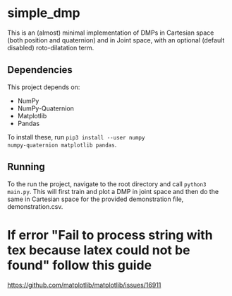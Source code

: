 # simple_dmp

This is an (almost) minimal implementation of DMPs in Cartesian space (both position and quaternion) and in Joint space, with an optional (default disabled) roto-dilatation term.


## Dependencies
This project depends on:
* NumPy
* NumPy-Quaternion
* Matplotlib
* Pandas

To install these, run <code>pip3 install --user numpy numpy-quaternion matplotlib pandas</code>.	

## Running
To the run the project, navigate to the root directory and call <code>python3 main.py</code>. This will first train and plot a DMP in joint space and then do the same in Cartesian space for the provided demonstration file, demonstration.csv.


# If error "Fail to process string with tex because latex could not be found" follow this guide
https://github.com/matplotlib/matplotlib/issues/16911